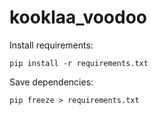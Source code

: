 # kooklaa_voodoo

Install requirements:
```
pip install -r requirements.txt
```

Save dependencies:
```
pip freeze > requirements.txt
```